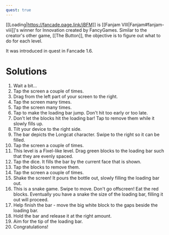 ```yaml
---
quest: true
---
```


[[Loading|https://fancade.page.link/jBFM]] is [[Fanjam VIII|Fanjam#fanjam-viii]]'s winner for Innovation created by FancyGames. Similar to the creator's other game, [[The Button]], the objective is to figure out what to do for each level.

It was introduced in quest in Fancade 1.6.

# Solutions

1. Wait a bit...
2. Tap the screen a couple of times.
3. Drag from the left part of your screen to the right.
4. Tap the screen many times.
5. Tap the screen many times.
6. Tap to make the loading bar jump. Don't hit too early or too late.
7. Don't let the blocks hit the loading bar! Tap to remove them while it slowly fills up.
8. Tilt your device to the right side.
9. The bar depicts the Longcat character. Swipe to the right so it can be filled.
10. Tap the screen a couple of times.
11. This level is a Fixel-like level. Drag green blocks to the loading bar such that they are evenly spaced.
12. Tap the dice. It fills the bar by the current face that is shown.
13. Tap the blocks to remove them.
14. Tap the screen a couple of times.
15. Shake the screen! It pours the bottle out, slowly filling the loading bar out.
16. This is a snake game. Swipe to move. Don't go offscreen! Eat the red blocks. Eventually you have a snake the size of the loading bar, filling it out will proceed.
17. Help finish the bar - move the big white block to the gaps beside the loading bar.
18. Hold the bar and release it at the right amount.
19. Aim for the tip of the loading bar.
20. Congratulations!